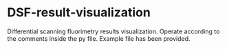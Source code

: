 # DSF-result-visualization
 Differential scanning fluorimetry results visualization.
 Operate according to the comments inside the py file.
 Example file has been provided.
